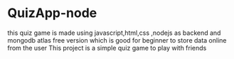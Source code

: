# QuizApp-node
this quiz game is made using javascript,html,css ,nodejs as backend and mongodb atlas free version which is good for beginner to store data online from the user 
This project is a simple quiz game to play with friends
